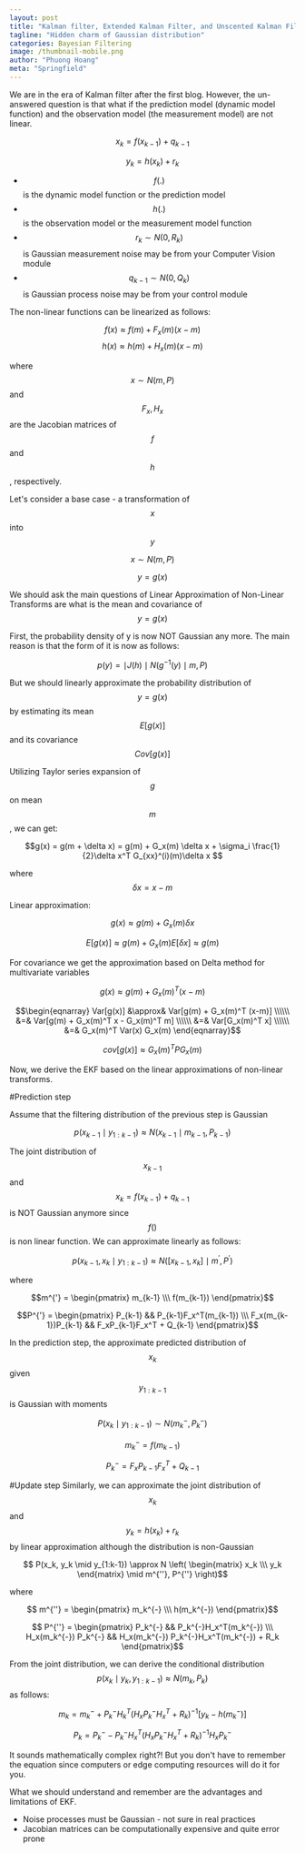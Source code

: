 ```yaml
---
layout: post
title: "Kalman filter, Extended Kalman Filter, and Unscented Kalman Filter - Part 2"
tagline: "Hidden charm of Gaussian distribution"
categories: Bayesian Filtering
image: /thumbnail-mobile.png
author: "Phuong Hoang"
meta: "Springfield"
---
```


We are in the era of Kalman filter after the first blog. However, the un-answered question is that what if the prediction model (dynamic model function) and the observation model (the measurement model) are not linear.

$$ x_k = f(x_{k-1}) + q_{k-1}$$

$$ y_k = h(x_k) + r_k $$

* $$f(.)$$ is the dynamic model function or the prediction model
* $$h(.)$$ is the observation model or the measurement model function
* $$r_k \sim N(0, R_k)$$ is Gaussian measurement noise may be from your Computer Vision module
* $$q_{k-1} \sim N(0, Q_k)$$ is Gaussian process noise may be from your control module

The non-linear functions can be linearized as follows:

$$ f(x) \approx f(m) + F_x(m) (x-m) $$
$$ h(x) \approx h(m) + H_x(m) (x-m) $$

where $$x \sim N(m, P) $$ and $$F_x, H_x$$ are the Jacobian matrices of $$f$$ and $$h$$, respectively.

Let's consider a base case - a transformation of $$x$$ into $$y$$

$$ x \sim N(m,P)$$

$$ y = g(x)$$

We should ask the main questions of Linear Approximation of Non-Linear Transforms are what is the mean and covariance of $$y = g(x)$$

First, the probability density of y is now NOT Gaussian any more. The main reason is that the form of it is now as follows:

$$p(y) = \mid J(h)\mid N(g^{-1}(y) \mid m, P)$$

But we should linearly approximate the probability distribution of $$y = g(x)$$ by estimating its mean $$E[g(x)]$$ and its covariance $$Cov[g(x)]$$

Utilizing Taylor series expansion of $$g$$ on mean $$m$$, we can get:

$$g(x) = g(m + \delta x) = g(m) + G_x(m) \delta x + \sigma_i \frac{1}{2}\delta x^T G_{xx}^(i)(m)\delta x $$

where $$\delta x = x-m $$

Linear approximation:

$$ g(x) \approx g(m) + G_x(m)\delta x$$

$$ E[g(x)] \approx g(m) + G_x(m) E[ \delta x] \approx g(m)$$

For covariance we get the approximation based on Delta method for multivariate variables

$$g(x) \approx g(m) + G_x(m)^T (x-m)$$

<!--
\begin{align} Var(g(x)) & \approx Var(g(m) + G_x(m)^T (x-m)) \\ &= Var(g(m) + G_x(m)^T x - G_x(m)^T m)  \\ &= Var(G_x(m)^T x) \\ &= G_x(m)^T Var(x) G_x(m) \end{align} -->

$$\begin{eqnarray}
Var[g(x)] &\approx& Var[g(m) + G_x(m)^T (x-m)]   \\\\\\
&=& Var[g(m) + G_x(m)^T x - G_x(m)^T m]  \\\\\\
&=& Var[G_x(m)^T x]  \\\\\\
&=& G_x(m)^T Var(x) G_x(m)
\end{eqnarray}$$

$$cov[g(x)] \approx G_x(m)^T P G_x(m) $$

Now,  we derive the EKF based on the linear approximations of non-linear transforms.

#Prediction step

Assume that the filtering distribution of the previous step is Gaussian

$$p(x_{k-1} \mid y_{1:k-1})  \approx N(x_{k-1} \mid m_{k-1}, P_{k-1}) $$

The joint distribution of $$x_{k-1}$$ and $$x_k = f(x_{k-1}) + q_{k-1}$$ is NOT Gaussian anymore since $$f()$$ is non linear function. We can approximate linearly as follows:

$$ p(x_{k-1}, x_k \mid y_{1:k-1}) \approx N( \left [ x_{k-1}, x_k \right ] \mid m^{'}, P^{'})$$

where

$$m^{'} = \begin{pmatrix} m_{k-1} \\\ f(m_{k-1}) \end{pmatrix}$$

$$P^{'} = \begin{pmatrix} P_{k-1} && P_{k-1}F_x^T(m_{k-1}) \\\ F_x(m_{k-1})P_{k-1} && F_xP_{k-1}F_x^T + Q_{k-1} \end{pmatrix}$$

In the prediction step, the approximate predicted distribution of $$x_k$$ given $$y_{1:k-1}$$ is Gaussian with moments

$$ P(x_k \mid y_{1:k-1}) \sim N(m_k^{-}, P_{k}^{-})$$

$$ m_k^{-} = f(m_{k-1}) $$

$$ P_k^{-} =  F_xP_{k-1}F_x^T + Q_{k-1} $$

#Update step
Similarly, we can approximate the joint distribution of $$x_k$$ and $$y_k = h(x_k) + r_k$$ by linear approximation although the distribution is non-Gaussian

$$ P(x_k, y_k \mid y_{1:k-1}) \approx N \left( \begin{matrix} x_k \\\ y_k \end{matrix} \mid m^{''}, P^{''} \right)$$

where

$$ m^{''} = \begin{pmatrix} m_k^{-} \\\ h(m_k^{-}) \end{pmatrix}$$

$$ P^{''} = \begin{pmatrix} P_k^{-} && P_k^{-}H_x^T(m_k^{-}) \\\ H_x(m_k^{-}) P_k^{-} && H_x(m_k^{-}) P_k^{-}H_x^T(m_k^{-}) + R_k \end{pmatrix}$$

From the joint distribution, we can derive the conditional distribution $$ p(x_k \mid y_k, y_{1:k-1}) \approx N(m_k, P_k)$$ as follows:

$$ m_k = m_k^{-} + P_k^{-} H_k^T (H_x P_k^{-} H_x^T +R_k)^{-1} [y_k - h(m_k^{-})]$$


$$ P_k = P_k^{-} - P_k^{-}H_x^T(H_x P_k^{-} H_x^{T} + R_k)^{-1}H_x P_k^{-}$$

It sounds mathematically complex right?! But you don't have to remember the equation since computers or edge computing resources will do it for you.

What we should understand and remember are the advantages and limitations of EKF.
* Noise processes must be Gaussian - not sure in real practices
* Jacobian matrices can be computationally expensive and quite error prone
